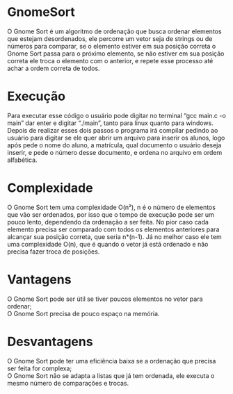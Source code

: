# GnomeSort

O Gnome Sort é um algoritmo de ordenação que busca ordenar elementos que estejam desordenados, ele percorre um vetor seja de strings ou de números para comparar, se o elemento estiver em sua posição correta o Gnome Sort passa para o próximo elemento, se não estiver em sua posição correta ele troca o elemento com o anterior, e repete esse processo até achar a ordem correta de todos. 

##

# Execução

Para executar esse código o usuário pode digitar no terminal “gcc main.c -o main” dar enter e digitar “./main”, tanto para linux quanto para windows. Depois de realizar esses dois passos o programa irá compilar pedindo ao usuário para digitar se ele quer abrir um arquivo para inserir os alunos, logo após pede o nome do aluno, a matrícula, qual documento o usuário deseja inserir, e pede o número desse documento, e ordena no arquivo em ordem alfabética.

# Complexidade

O Gnome Sort tem uma complexidade O(n²), n é o número de elementos que vão ser ordenados, por isso que o tempo de execução pode ser um pouco lento, dependendo da ordenação a ser feita. No pior caso cada elemento precisa ser comparado com todos os elementos anteriores para alcançar sua posição correta, que seria n*(n-1). Já no melhor caso ele tem uma complexidade O(n), que é quando o vetor já está ordenado e não precisa fazer troca de posições.

# Vantagens

O Gnome Sort pode ser útil se tiver poucos elementos no vetor para ordenar;                                                                                     
O Gnome Sort precisa de pouco espaço na memória.

# Desvantagens

O Gnome Sort pode ter uma eficiência baixa se a ordenação que precisa ser feita for complexa;                                                                
O Gnome Sort não se adapta a listas que já tem ordenada, ele executa o mesmo número de comparações e trocas.
